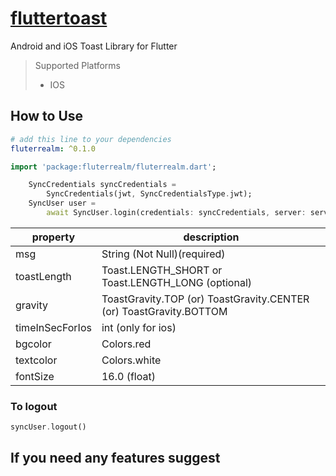 # [fluttertoast](https://pub.dartlang.org/packages/fluttertoast)

Android and iOS Toast Library for Flutter

> Supported Platforms
>
> - IOS

## How to Use

```yaml
# add this line to your dependencies
fluterrealm: ^0.1.0
```

```dart
import 'package:fluterrealm/fluterrealm.dart';
```

```dart
    SyncCredentials syncCredentials =
        SyncCredentials(jwt, SyncCredentialsType.jwt);
    SyncUser user =
        await SyncUser.login(credentials: syncCredentials, server: server);
```

| property        | description                                                        |
| --------------- | ------------------------------------------------------------------ |
| msg             | String (Not Null)(required)                                        |
| toastLength     | Toast.LENGTH_SHORT or Toast.LENGTH_LONG (optional)                 |
| gravity         | ToastGravity.TOP (or) ToastGravity.CENTER (or) ToastGravity.BOTTOM |
| timeInSecForIos | int (only for ios)                                                 |
| bgcolor         | Colors.red                                                         |
| textcolor       | Colors.white                                                       |
| fontSize        | 16.0 (float)                                                       |

### To logout

```dart
syncUser.logout()
```

## If you need any features suggest